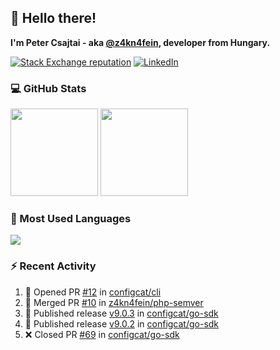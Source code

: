 ## 👋 Hello there!

**I'm Peter Csajtai - aka [@z4kn4fein](https://github.com/z4kn4fein), developer from Hungary.**

[![Stack Exchange reputation](https://img.shields.io/stackexchange/stackoverflow/r/8700582?color=orange&label=reputation&logo=stackoverflow&style=for-the-badge)](https://stackoverflow.com/users/8700582)
[![LinkedIn](https://img.shields.io/badge/linkedin-%230077B5.svg?style=for-the-badge&logo=linkedin&logoColor=white)](https://www.linkedin.com/in/csajtai-p%C3%A9ter-45395341/)

### 💻 GitHub Stats

<div>
  <img height="140px" src="https://github-readme-stats-pcsajtai.vercel.app/api?username=z4kn4fein&show_icons=true&hide_border=true&count_private=true&custom_title=Stats&theme=dracula&line_height=24&hide_title=true">
  <img height="140px" src="https://streak-stats.demolab.com?user=z4kn4fein&theme=dracula&hide_border=true">
  
</div>

### :toolbox: Most Used Languages

<img src="https://github-readme-stats-pcsajtai.vercel.app/api/top-langs/?username=z4kn4fein&theme=dracula&hide_border=true&layout=compact&langs_count=8&hide_title=true">

### :zap: Recent Activity

<!--START_SECTION:activity-->
1. 💪 Opened PR [#12](https://github.com/configcat/cli/pull/12) in [configcat/cli](https://github.com/configcat/cli)
2. 🎉 Merged PR [#10](https://github.com/z4kn4fein/php-semver/pull/10) in [z4kn4fein/php-semver](https://github.com/z4kn4fein/php-semver)
3. 🚀 Published release [v9.0.3](https://github.com/configcat/go-sdk/releases/tag/v9.0.3) in [configcat/go-sdk](https://github.com/configcat/go-sdk)
4. 🚀 Published release [v9.0.2](https://github.com/configcat/go-sdk/releases/tag/v9.0.2) in [configcat/go-sdk](https://github.com/configcat/go-sdk)
5. ❌ Closed PR [#69](https://github.com/configcat/go-sdk/pull/69) in [configcat/go-sdk](https://github.com/configcat/go-sdk)
<!--END_SECTION:activity-->
